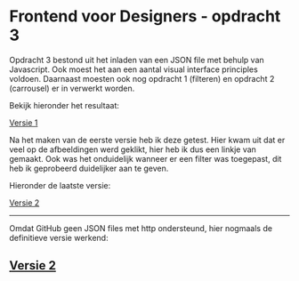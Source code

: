 # Frontend voor Designers - opdracht 3

Opdracht 3 bestond uit het inladen van een JSON file met behulp van Javascript. Ook moest het aan een aantal visual interface principles voldoen. Daarnaast moesten ook nog opdracht 1 (filteren) en opdracht 2 (carrousel) er in verwerkt worden.

Bekijk hieronder het resultaat:

[Versie 1](https://tomwesterhof.github.io/Frontend-voor-Designers/Opdracht%203/v1)


Na het maken van de eerste versie heb ik deze getest. Hier kwam uit dat er veel op de afbeeldingen werd geklikt, hier heb ik dus een linkje van gemaakt. Ook was het onduidelijk wanneer er een filter was toegepast, dit heb ik geprobeerd duidelijker aan te geven.

Hieronder de laatste versie:

[Versie 2](https://tomwesterhof.github.io/Frontend-voor-Designers/Opdracht%203/v2)


-------
Omdat GitHub geen JSON files met http ondersteund, hier nogmaals de definitieve versie werkend:

[Versie 2](http://tomwesterhof.nl/frontend/)
-------
